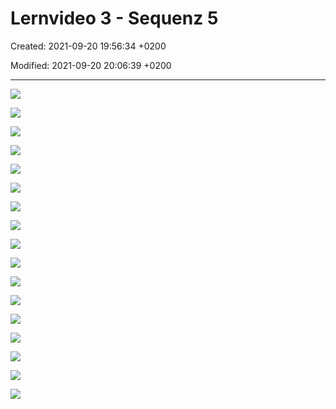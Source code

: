 # Lernvideo 3 - Sequenz 5

Created: 2021-09-20 19:56:34 +0200

Modified: 2021-09-20 20:06:39 +0200

---

![](../../../media/S1_02_PRMA_Projektmanagement-Grundlagen-Lernvideo-3---Sequenz-5-image1.png)



![](../../../media/S1_02_PRMA_Projektmanagement-Grundlagen-Lernvideo-3---Sequenz-5-image2.png)



![](../../../media/S1_02_PRMA_Projektmanagement-Grundlagen-Lernvideo-3---Sequenz-5-image3.png)



![](../../../media/S1_02_PRMA_Projektmanagement-Grundlagen-Lernvideo-3---Sequenz-5-image4.png)



![](../../../media/S1_02_PRMA_Projektmanagement-Grundlagen-Lernvideo-3---Sequenz-5-image5.png)



![](../../../media/S1_02_PRMA_Projektmanagement-Grundlagen-Lernvideo-3---Sequenz-5-image6.png)



![](../../../media/S1_02_PRMA_Projektmanagement-Grundlagen-Lernvideo-3---Sequenz-5-image7.png)



![](../../../media/S1_02_PRMA_Projektmanagement-Grundlagen-Lernvideo-3---Sequenz-5-image8.png)



![](../../../media/S1_02_PRMA_Projektmanagement-Grundlagen-Lernvideo-3---Sequenz-5-image9.png)



![](../../../media/S1_02_PRMA_Projektmanagement-Grundlagen-Lernvideo-3---Sequenz-5-image10.png)



![](../../../media/S1_02_PRMA_Projektmanagement-Grundlagen-Lernvideo-3---Sequenz-5-image11.png)



![](../../../media/S1_02_PRMA_Projektmanagement-Grundlagen-Lernvideo-3---Sequenz-5-image12.png)



![](../../../media/S1_02_PRMA_Projektmanagement-Grundlagen-Lernvideo-3---Sequenz-5-image13.png)



![](../../../media/S1_02_PRMA_Projektmanagement-Grundlagen-Lernvideo-3---Sequenz-5-image14.png)



![](../../../media/S1_02_PRMA_Projektmanagement-Grundlagen-Lernvideo-3---Sequenz-5-image15.png)



![](../../../media/S1_02_PRMA_Projektmanagement-Grundlagen-Lernvideo-3---Sequenz-5-image16.png)



![](../../../media/S1_02_PRMA_Projektmanagement-Grundlagen-Lernvideo-3---Sequenz-5-image1.png)
















